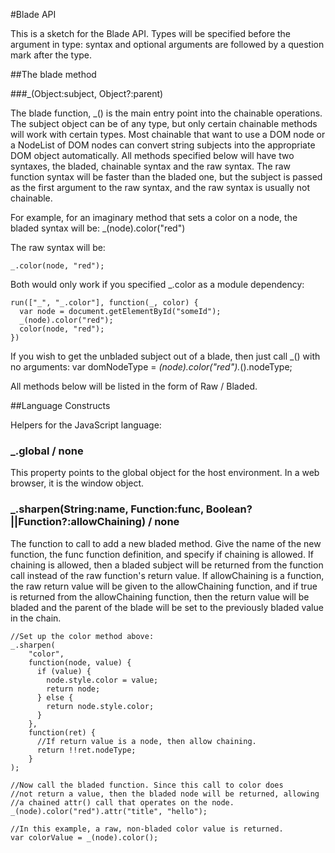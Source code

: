 #Blade API

This is a sketch for the Blade API. Types will be specified before the argument in type: syntax and optional arguments are followed by a question mark after the type.

##The blade method

###_(Object:subject, Object?:parent)

The blade function, _() is the main entry point into the chainable operations. The subject object can be of any type, but only
certain chainable methods will work with certain types. Most chainable that want to use a DOM node or a NodeList of DOM nodes
can convert string subjects into the appropriate DOM object automatically. All methods specified below will have two syntaxes,
the bladed, chainable syntax and the raw syntax. The raw function syntax will be faster than the bladed one, but the subject is passed
as the first argument to the raw syntax, and the raw syntax is usually not chainable.

For example, for an imaginary method that sets a color on a node, the bladed syntax will be:
    _(node).color("red")

The raw syntax will be:

    _.color(node, "red");

Both would only work if you specified _.color as a module dependency:

    run(["_", "_.color"], function(_, color) {
      var node = document.getElementById("someId");
      _(node).color("red");
      color(node, "red");
    })

If you wish to get the unbladed subject out of a blade, then just call _() with no arguments:
    var domNodeType = _(node).color("red")._().nodeType;

All methods below will be listed in the form of Raw / Bladed.

##Language Constructs

Helpers for the JavaScript language:

### _.global / none
This property points to the global object for the host environment. In a web browser, it is the window object.

### _.sharpen(String:name, Function:func, Boolean?||Function?:allowChaining) / none
The function to call to add a new bladed method. Give the name of the new function, the func function definition, and
specify if chaining is allowed. If chaining is allowed, then a bladed subject will be returned from the function call
instead of the raw function's return value. If allowChaining is a function, the raw return value will be given to the
allowChaining function, and if true is returned from the allowChaining function, then the return value will be bladed
and the parent of the blade will be set to the previously bladed value in the chain.

    //Set up the color method above:
    _.sharpen(
        "color",
        function(node, value) {
          if (value) {
            node.style.color = value;
            return node;
          } else {
            return node.style.color;
          }
        },
        function(ret) {
          //If return value is a node, then allow chaining.
          return !!ret.nodeType;
        }
    );

    //Now call the bladed function. Since this call to color does
    //not return a value, then the bladed node will be returned, allowing
    //a chained attr() call that operates on the node.
    _(node).color("red").attr("title", "hello");
    
    //In this example, a raw, non-bladed color value is returned.
    var colorValue = _(node).color();

